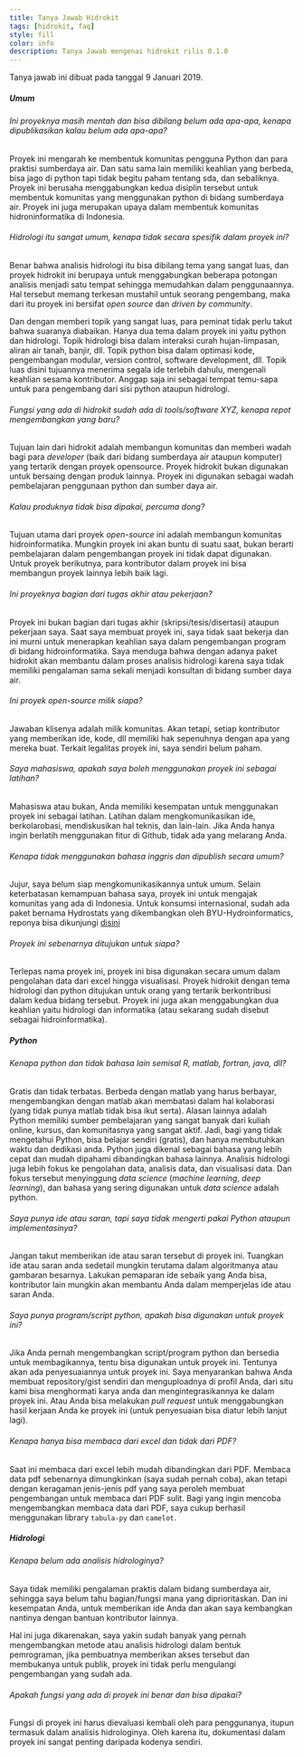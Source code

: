 ```yaml
---
title: Tanya Jawab Hidrokit
tags: [hidrokit, faq]
style: fill
color: info
description: Tanya Jawab mengenai hidrokit rilis 0.1.0
---
```


Tanya jawab ini dibuat pada tanggal 9 Januari 2019.

##### Umum

###### Ini proyeknya masih mentah dan bisa dibilang belum ada apa-apa, kenapa dipublikasikan kalau belum ada apa-apa?

Proyek ini mengarah ke membentuk komunitas pengguna Python dan para praktisi sumberdaya air. Dan satu sama lain memiliki keahlian yang berbeda, bisa jago di python tapi tidak begitu paham tentang sda, dan sebaliknya. Proyek ini berusaha menggabungkan kedua disiplin tersebut untuk membentuk komunitas yang menggunakan python di bidang sumberdaya air. Proyek ini juga merupakan upaya dalam membentuk komunitas hidroninformatika di Indonesia.

###### Hidrologi itu sangat umum, kenapa tidak secara spesifik dalam proyek ini?

Benar bahwa analisis hidrologi itu bisa dibilang tema yang sangat luas, dan proyek hidrokit ini berupaya untuk menggabungkan beberapa potongan analisis menjadi satu tempat sehingga memudahkan dalam penggunaannya. Hal tersebut memang terkesan mustahil untuk seorang pengembang, maka dari itu proyek ini bersifat _open source_ dan _driven by community_. 

Dan dengan memberi topik yang sangat luas, para peminat tidak perlu takut bahwa suaranya diabaikan. Hanya dua tema dalam proyek ini yaitu python dan hidrologi. Topik hidrologi bisa dalam interaksi curah hujan-limpasan, aliran air tanah, banjir, dll. Topik python bisa dalam optimasi kode, pengembangan modular, version control, software development, dll. Topik luas disini tujuannya menerima segala ide terlebih dahulu, mengenali keahlian sesama kontributor. Anggap saja ini sebagai tempat temu-sapa untuk para pengembang dari sisi python ataupun hidrologi. 

###### Fungsi yang ada di hidrokit sudah ada di _tools/software_ XYZ, kenapa repot mengembangkan yang baru?

Tujuan lain dari hidrokit adalah membangun komunitas dan memberi wadah bagi para _developer_ (baik dari bidang sumberdaya air ataupun komputer) yang tertarik dengan proyek opensource. Proyek hidrokit bukan digunakan untuk bersaing dengan produk lainnya. Proyek ini digunakan sebagai wadah pembelajaran penggunaan python dan sumber daya air. 

###### Kalau produknya tidak bisa dipakai, percuma dong?

Tujuan utama dari proyek _open-source_ ini adalah membangun komunitas hidroinformatika. Mungkin proyek ini akan buntu di suatu saat, bukan berarti pembelajaran dalam pengembangan proyek ini tidak dapat digunakan. Untuk proyek berikutnya, para kontributor dalam proyek ini bisa membangun proyek lainnya lebih baik lagi. 

###### Ini proyeknya bagian dari tugas akhir atau pekerjaan?

Proyek ini bukan bagian dari tugas akhir (skripsi/tesis/disertasi) ataupun pekerjaan saya. Saat saya membuat proyek ini, saya tidak saat bekerja dan ini murni untuk menerapkan keahlian saya dalam pengembangan program di bidang hidroinformatika. Saya menduga bahwa dengan adanya paket hidrokit akan membantu dalam proses analisis hidrologi karena saya tidak memiliki pengalaman sama sekali menjadi konsultan di bidang sumber daya air.

###### Ini proyek open-source milik siapa?

Jawaban klisenya adalah milik komunitas. Akan tetapi, setiap kontributor yang memberikan ide, kode, dll memiliki hak sepenuhnya dengan apa yang mereka buat. Terkait legalitas proyek ini, saya sendiri belum paham.

###### Saya mahasiswa, apakah saya boleh menggunakan proyek ini sebagai latihan?

Mahasiswa atau bukan, Anda memiliki kesempatan untuk menggunakan proyek ini sebagai latihan. Latihan dalam mengkomunikasikan ide, berkolarobasi, mendiskusikan hal teknis, dan lain-lain. Jika Anda hanya ingin berlatih menggunakan fitur di Github, tidak ada yang melarang Anda. 

###### Kenapa tidak menggunakan bahasa inggris dan dipublish secara umum?

Jujur, saya belum siap mengkomunikasikannya untuk umum. Selain keterbatasan kemampuan bahasa saya, proyek ini untuk mengajak komunitas yang ada di Indonesia. Untuk konsumsi internasional, sudah ada paket bernama Hydrostats yang dikembangkan oleh BYU-Hydroinformatics, reponya bisa dikunjungi [disini](https://github.com/BYU-hydroinformatics/Hydrostats)

###### Proyek ini sebenarnya ditujukan untuk siapa?

Terlepas nama proyek ini, proyek ini bisa digunakan secara umum dalam pengolahan data dari excel hingga visualisasi. Proyek hidrokit dengan tema hidrologi dan python ditujukan untuk orang yang tertarik berkontribusi dalam kedua bidang tersebut. Proyek ini juga akan menggabungkan dua keahlian yaitu hidrologi dan informatika (atau sekarang sudah disebut sebagai hidroinformatika). 

##### Python

###### Kenapa python dan tidak bahasa lain semisal R, matlab, fortran, java, dll?

Gratis dan tidak terbatas. Berbeda dengan matlab yang harus berbayar, mengembangkan dengan matlab akan membatasi dalam hal kolaborasi (yang tidak punya matlab tidak bisa ikut serta). Alasan lainnya adalah Python memiliki sumber pembelajaran yang sangat banyak dari kuliah online, kursus, dan komunitasnya yang sangat aktif. Jadi, bagi yang tidak mengetahui Python, bisa belajar sendiri (gratis), dan hanya membutuhkan waktu dan dedikasi anda. Python juga dikenal sebagai bahasa yang lebih cepat dan mudah dipahami dibandingkan bahasa lainnya. 
Analisis hidrologi juga lebih fokus ke pengolahan data, analisis data, dan visualisasi data. Dan fokus tersebut menyinggung _data science_ (_machine learning_, _deep learning_), dan bahasa yang sering digunakan untuk _data science_ adalah python. 

###### Saya punya ide atau saran, tapi saya tidak mengerti pakai Python ataupun implementasinya?

Jangan takut memberikan ide atau saran tersebut di proyek ini. Tuangkan ide atau saran anda sedetail mungkin terutama dalam algoritmanya atau gambaran besarnya. Lakukan pemaparan ide sebaik yang Anda bisa, kontributor lain mungkin akan membantu Anda dalam memperjelas ide atau saran Anda. 

###### Saya punya program/script python, apakah bisa digunakan untuk proyek ini?

Jika Anda pernah mengembangkan script/program python dan bersedia untuk membagikannya, tentu bisa digunakan untuk proyek ini. Tentunya akan ada penyesuaiannya untuk proyek ini. Saya menyarankan bahwa Anda membuat repository/gist sendiri dan menguploadnya di profil Anda, dari situ kami bisa menghormati karya anda dan mengintegrasikannya ke dalam proyek ini. Atau Anda bisa melakukan _pull request_ untuk menggabungkan hasil kerjaan Anda ke proyek ini (untuk penyesuaian bisa diatur lebih lanjut lagi). 

###### Kenapa hanya bisa membaca dari excel dan tidak dari PDF?

Saat ini membaca dari excel lebih mudah dibandingkan dari PDF. Membaca data pdf sebenarnya dimungkinkan (saya sudah pernah coba), akan tetapi dengan keragaman jenis-jenis pdf yang saya peroleh membuat pengembangan untuk membaca dari PDF sulit. Bagi yang ingin mencoba mengembangkan membaca data dari PDF, saya cukup berhasil menggunakan library `tabula-py` dan `camelot`.  

##### Hidrologi

###### Kenapa belum ada analisis hidrologinya?

Saya tidak memiliki pengalaman praktis dalam bidang sumberdaya air, sehingga saya belum tahu bagian/fungsi mana yang diprioritaskan. Dan ini kesempatan Anda, untuk memberikan ide Anda dan akan saya kembangkan nantinya dengan bantuan kontributor lainnya.

Hal ini juga dikarenakan, saya yakin sudah banyak yang pernah mengembangkan metode atau analisis hidrologi dalam bentuk pemrograman, jika pembuatnya memberikan akses tersebut dan membukanya untuk publik, proyek ini tidak perlu mengulangi pengembangan yang sudah ada. 

###### Apakah fungsi yang ada di proyek ini benar dan bisa dipakai?

Fungsi di proyek ini harus dievaluasi kembali oleh para penggunanya, itupun termasuk dalam analisis hidrologinya. Oleh karena itu, dokumentasi dalam proyek ini sangat penting daripada kodenya sendiri. 